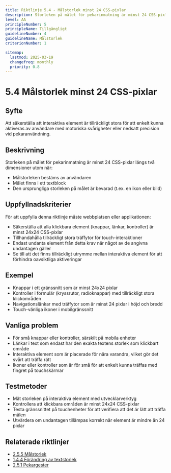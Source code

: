 ```yaml
---
title: Riktlinje 5.4 - Målstorlek minst 24 CSS-pixlar
description: Storleken på målet för pekarinmatning är minst 24 CSS-pixlar längs två dimensioner utom när målstorleken bestäms av användaren, målet finns i ett textblock, eller den ursprungliga storleken på målet är bevarad.
level: AA
principleNumber: 5
principleName: Tillgängligt
guidelineNumber: 4
guidelineName: Målstorlek
criterionNumber: 1

sitemap:
  lastmod: 2025-03-19
  changefreq: monthly
  priority: 0.8
---
```


# 5.4 Målstorlek minst 24 CSS-pixlar

## Syfte

Att säkerställa att interaktiva element är tillräckligt stora för att enkelt kunna aktiveras av användare med motoriska svårigheter eller nedsatt precision vid pekaranvändning.

## Beskrivning

Storleken på målet för pekarinmatning är minst 24 CSS-pixlar längs två dimensioner utom när:

- Målstorleken bestäms av användaren
- Målet finns i ett textblock
- Den ursprungliga storleken på målet är bevarad (t.ex. en ikon eller bild)

## Uppfyllnadskriterier

För att uppfylla denna riktlinje måste webbplatsen eller applikationen:

- Säkerställa att alla klickbara element (knappar, länkar, kontroller) är minst 24x24 CSS-pixlar
- Tillhandahålla tillräckligt stora träffytor för touch-interaktioner
- Endast undanta element från detta krav när något av de angivna undantagen gäller
- Se till att det finns tillräckligt utrymme mellan interaktiva element för att förhindra oavsiktliga aktiveringar

## Exempel

- Knappar i ett gränssnitt som är minst 24x24 pixlar
- Kontroller i formulär (kryssrutor, radioknappar) med tillräckligt stora klickområden
- Navigationslänkar med träffytor som är minst 24 pixlar i höjd och bredd
- Touch-vänliga ikoner i mobilgränssnitt

## Vanliga problem

- För små knappar eller kontroller, särskilt på mobila enheter
- Länkar i text som endast har den exakta textens storlek som klickbart område
- Interaktiva element som är placerade för nära varandra, vilket gör det svårt att träffa rätt
- Ikoner eller kontroller som är för små för att enkelt kunna träffas med fingret på touchskärmar

## Testmetoder

- Mät storleken på interaktiva element med utvecklarverktyg
- Kontrollera att klickbara områden är minst 24x24 CSS-pixlar
- Testa gränssnittet på touchenheter för att verifiera att det är lätt att träffa målen
- Utvärdera om undantagen tillämpas korrekt när element är mindre än 24 pixlar

## Relaterade riktlinjer

- [2.5.5 Målstorlek](/wcag/2/5/5/malstorlek)
- [1.4.4 Förändring av textstorlek](/wcag/1/4/4/forandring-av-textstorlek)
- [2.5.1 Pekargester](/wcag/2/5/1/pekargester)
